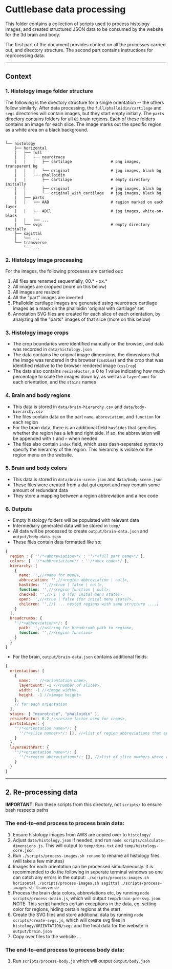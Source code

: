 # Cuttlebase data processing

This folder contains a collection of scripts used to process histology images, and created structured JSON data to be consumed by the website for the 3d brain and body.

The first part of the document provides context on all the processes carried out, and directory structure. The second part contains instructions for reprocessing data.

---

## Context
  ### 1. Histology image folder structure
  The following is the directory structure for a single orientation -- the others follow similarly. After data processing, the `full/phalloidin/cartilage` and `svgs` directories will contain images, but they start empty initially.
  The `parts` directory contains folders for all `65` brain regions. Each of these folders contains an image for each slice. The image marks out the specific region as a white area on a black background.

    .
    └── histology
        ├── horizontal
        |   ├── full              
        |   |   ├── neurotrace
        |   |   |   ├── cartilage                 # png images, transparent bg
        |   |   |   └── original                  # jpg images, black bg
        |   |   └── phalloidin
        |   |       ├── cartilage                 # empty directory initially
        |   |       ├── original                  # jpg images, black bg
        |   |       └── original_with_cartilage   # jpg images, black bg
        |   ├── parts                             
        |   |   ├── AAB                           # region marked on each layer
        |   |   ├── ADCl                          # jpg images, white-on-black
        |   |   └── ...
        |   └── svgs                              # empty directory initially
        ├── sagittal
        |   └── ...
        └── transverse
            └── ...



  ### 2. Histology image processing
  For the images, the following processes are carried out:
  1. All files are renamed sequentially, 00.* - xx.* 
  2. All images are cropped (more on this below)
  3. All images are resized
  4. All the "part" images are inverted
  5. Phalloidin cartilage images are generated using neurotrace cartilage images as a mask on the phalloidin 'original with cartilage' set
  6. Annotation SVG files are created for each slice of each orientation, by analyzing all the "parts" images of that slice (more on this below)


  ### 3. Histology image crops
  * The crop boundaries were identified manually on the browser, and data was recorded in `data/histology.json`
  * The data contains the original image dimensions, the dimensions that the image was rendered in the browser (`cssDims`) and the crop that was identified relative to the browser rendered image (`cssCrop`)
  * The data also contains `resizeFactor`, a 0 to 1 value indicating how much percentage to scale the images down by, as well as a `layerCount` for each orientation, and the `stains` names

  
  ### 4. Brain and body regions
  * This data is stored in `data/brain-hierarchy.csv` and `data/body-hierarchy.csv`
  * The files contain data on the part `name`, `abbreviation`, and `function` for each region
  * For the brain data, there is an additional field `hasSides` that specifies whether the region has a left and right side. If so, the abbreviation will be appended with `l` and `r` when needed
  * The files also contain `index` field, which uses dash-seperated syntax to specify the hierarchy of the region. This hierarchy is visible on the region menu on the website.


  ### 5. Brain and body colors
  * This data is stored in `data/brain-scene.json` and `data/body-scene.json`
  * These files were created from a dat.gui export and may contain some amount of redundant data
  * They store a mapping between a region abbreviation and a hex code 


  ### 6. Outputs
  * Empty histology folders will be populated with relevant data
  * Intermediary generated data will be stored in `temp/`
  * All data will be processed to create `output/brain-data.json` and `output/body-data.json`
  * These files contain data formatted like so:
  ```javascript
  {
    region : { ''/*<abbreviation>*/ : ''/*<full part name>*/ },
    colors: { ''/*<abbreviation>*/ : ''/*<hex code>*/ },
    hierarchy: [
      {
        name: '',//<name for menu>,
        abbreviation: '',//<region abbreviation | null>,
        hasSides: '',//<true | false | null>,
        function: '',//<region function | null>,
        checked: '',//<1 | 0 (for inital menu state)>,
        open: '',//<true | false (for inital menu state)>,
        children: '',//[ ... nested regions with same structure ....]
      }
    ],
    breadcrumbs: {
      ''/*<abbreviation>*/: {
        path: '',//<string for breadcrumb path to region>,
        function: '',//<region function>
      }
    }
  }
  ```
  * For the brain, `output/brain-data.json` contains additional fields:
  ```javascript
  {
    orientations: [
      {
        name: '' //<orientation name>,
        layerCount: -1 //<number of slices>,
        width: -1 //<image width>,
        height: -1 //<image height>
      },
      // for each orientation
    ],
    stains: [ "neurotrace", "phalloidin" ],
    resizeFactor: 0.2,//<resize factor used for crops>,
    partsInLayer: {
      ''/*<orientation name>*/: {
        ''/*<slice number>*/: [], //<list of region abbreviations that appear in slice>
      }
    },
    layersWithPart: {
      ''/*<orientation name>*/: {
        ''/*<region abbreviation>*/: [], //<list of slice numbers where region appears> 
      }
    }
  }
  ```


---


## 2. Re-processing data

**IMPORTANT**: Run these scripts from this directory, not `scripts/` to ensure bash respects paths
### The end-to-end process to process **brain** data:
1. Ensure histology images from AWS are copied over to `histology/`
2. Adjust `data/histology.json` if needed, and run `node scripts/calculate-dimensions.js`. This will output to `temp/dims.txt` and `temp/histology-core.json`
3. Run `./scripts/process-images.sh rename` to rename all histology files. (will take a few minutes)
4. Images for each orientation can be processed simultaneously. It is recommended to do the following in seperate terminal windows so one can catch any errors in the output:
`./scripts/process-images.sh horizontal`
`./scripts/process-images.sh sagittal`
`./scripts/process-images.sh transverse`
5. Process the brain data colors, abbreviations etc, by running `node scripts/process-brain.js`, which will output `temp/brain-pre-svg.json`. NOTE: This script handles certain exceptions in the data, eg. setting color for regions, hiding certain regions at the start.
6. Create the SVG files and store additional data by running `node scripts/create-svgs.js`, which will create svg files in `histology/ORIENTATION/svgs` and the final data for the website in `output/brain.json`
7. Copy over files to the website ...

### The end-to-end process to process **body** data:
1. Run `scripts/process-body.js` which will output `output/body.json`